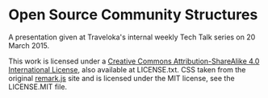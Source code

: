 # Open Source Community Structures

A presentation given at Traveloka's internal weekly Tech Talk series on 20 March 2015.

This work is licensed under a [Creative Commons Attribution-ShareAlike 4.0 International License](http://creativecommons.org/licenses/by-sa/4.0/), also available at LICENSE.txt. CSS taken from the original [remark.js](http://remarkjs.com) site and is licensed under the MIT license, see the LICENSE.MIT file.
